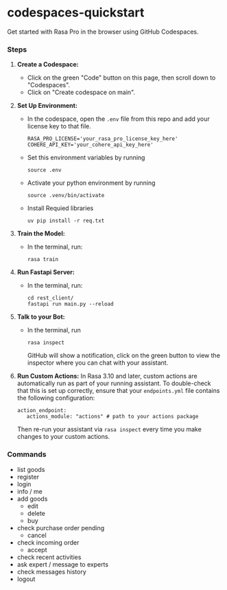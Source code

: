 # codespaces-quickstart
Get started with Rasa Pro in the browser using GitHub Codespaces.

### Steps

1. **Create a Codespace:**
   - Click on the green "Code" button on this page, then scroll down to "Codespaces".
   - Click on "Create codespace on main".

2. **Set Up Environment:**
   - In the codespace, open the `.env` file from this repo and add your license key to that file.
     ```
     RASA_PRO_LICENSE='your_rasa_pro_license_key_here'
     COHERE_API_KEY='your_cohere_api_key_here'
     ```
   - Set this environment variables by running 
     ```
     source .env
     ```
   - Activate your python environment by running
     ```
     source .venv/bin/activate
     ```
   - Install Requied libraries
      ```
      uv pip install -r req.txt
      ```

3. **Train the Model:**
   - In the terminal, run:
     ```
     rasa train
     ```

4. **Run Fastapi Server:**
    - In the terminal, run:
      ```
      cd rest_client/
      fastapi run main.py --reload
      ```

4. **Talk to your Bot:**
   - In the terminal, run
     ```
     rasa inspect
     ```
     GitHub will show a notification, click on the green button to view the inspector where you can chat with your assistant.

5. **Run Custom Actions:**
  In Rasa 3.10 and later, custom actions are automatically run as part of your running assistant. To double-check that this is set up correctly, ensure that your `endpoints.yml` file contains the following configuration:
   ```
   action_endpoint:
      actions_module: "actions" # path to your actions package
    ```
   Then re-run your assistant via `rasa inspect` every time you make changes to your custom actions.


### Commands
  - list goods
  - register 
  - login
  - info / me
  - add goods
    - edit
    - delete
    - buy
  - check purchase order pending
    - cancel
  - check incoming order
    - accept
  - check recent activities
  - ask expert / message to experts
  - check messages history
  - logout